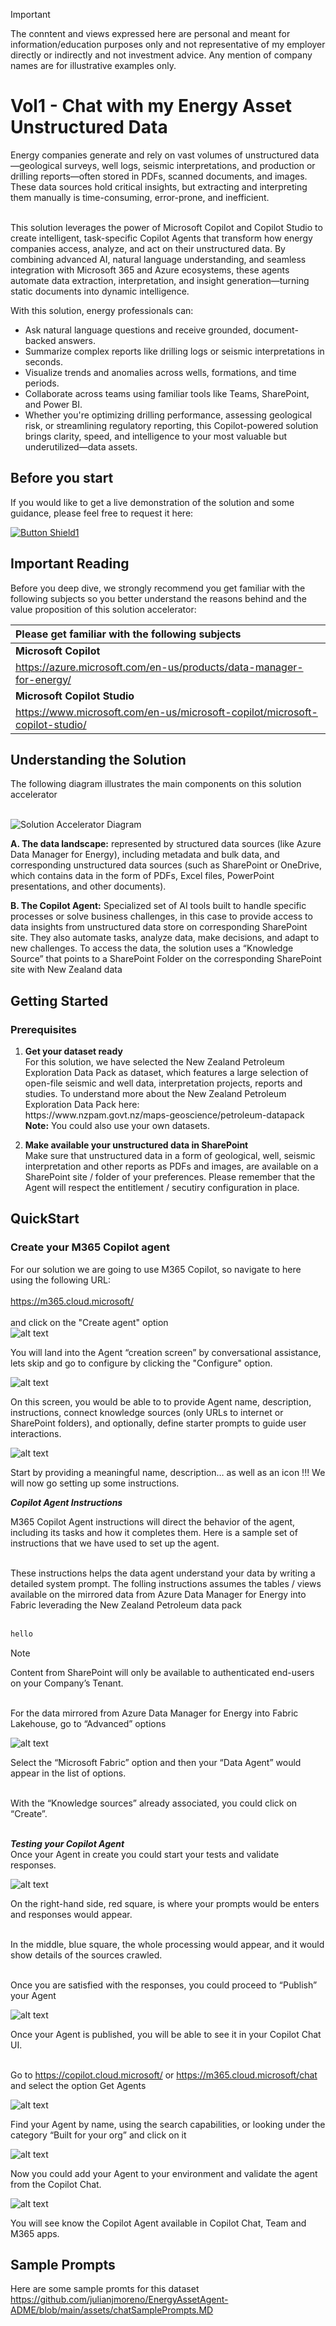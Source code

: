 > [!IMPORTANT]  
> The conntent and views expressed here are personal and meant for information/education purposes only and not representative of my employer directly or indirectly and not investment advice. Any mention of company names are for illustrative examples only.
> 
# Vol1 - Chat with my Energy Asset Unstructured Data
Energy companies generate and rely on vast volumes of unstructured data—geological surveys, well logs, seismic interpretations, and production or drilling reports—often stored in PDFs, scanned documents, and images. These data sources hold critical insights, but extracting and interpreting them manually is time-consuming, error-prone, and inefficient.<br><br>

This solution leverages the power of Microsoft Copilot and Copilot Studio to create intelligent, task-specific Copilot Agents that transform how energy companies access, analyze, and act on their unstructured data. By combining advanced AI, natural language understanding, and seamless integration with Microsoft 365 and Azure ecosystems, these agents automate data extraction, interpretation, and insight generation—turning static documents into dynamic intelligence.

With this solution, energy professionals can:

- Ask natural language questions and receive grounded, document-backed answers.
- Summarize complex reports like drilling logs or seismic interpretations in seconds.
- Visualize trends and anomalies across wells, formations, and time periods.
- Collaborate across teams using familiar tools like Teams, SharePoint, and Power BI.
- Whether you're optimizing drilling performance, assessing geological risk, or streamlining regulatory reporting, this Copilot-powered solution brings clarity, speed, and intelligence to your most valuable but underutilized—data assets.

## Before you start
If you would like to get a live demonstration of the solution and some guidance, please feel free to request it here:

[![Button Shield1]][Shield1]
<br>

<!---------------------------------------------------------------------------->
[Button Shield1]: https://img.shields.io/badge/Request_Your_Personal_Demo_Here-37a779?style=for-the-badge
[License]: LICENSE
[Shield1]: https://forms.office.com/r/He2aHtAVMf
[KBD]: Types/KBD.md
[#]: #

## Important Reading
Before you deep dive, we strongly recommend you get familiar with the following subjects so you better understand the reasons behind and the value proposition of this solution accelerator:

|  Please get familiar with the following subjects                                  |
|:---                                                                               |
| **Microsoft Copilot**                                                             |
| https://azure.microsoft.com/en-us/products/data-manager-for-energy/               |
| **Microsoft Copilot Studio**                                                      |
| https://www.microsoft.com/en-us/microsoft-copilot/microsoft-copilot-studio/       |


## Understanding the Solution
The following diagram illustrates the main components on this solution accelerator
<br> <br>


![Solution Accelerator Diagram](https://github.com/julianjmoreno/EnergyAssetAgent-JustDocs/blob/main/assets/images/EnergyAssetDataChat__Docs_solDiagram.png "Solution Accelerator Diagram")

**A. The data landscape:** represented by structured data sources (like Azure Data Manager for Energy), including metadata and bulk data, and corresponding unstructured data sources (such as SharePoint or OneDrive, which contains data in the form of PDFs, Excel files, PowerPoint presentations, and other documents).

**B. The Copilot Agent:** Specialized set of AI tools built to handle specific processes or solve business challenges, in this case to provide access to data insights from unstructured data store on corresponding SharePoint site. 
They also automate tasks, analyze data, make decisions, and adapt to new challenges.
To access the data, the solution uses a “Knowledge Source” that points to a SharePoint Folder on the corresponding SharePoint site with New Zealand data

## Getting Started
### Prerequisites 

<ol>
  <li> <p> <strong>Get your dataset ready</strong> <br>
    For this solution, we have selected the New Zealand Petroleum Exploration Data Pack as dataset, which features a large selection of open-file seismic and well data, interpretation projects, reports and studies. To understand more about the New Zealand Petroleum Exploration Data Pack here:<br>
    https://www.nzpam.govt.nz/maps-geoscience/petroleum-datapack<br>
  <strong>Note:</strong> You could also use your own datasets.</p>
  </li>
  <li> <p> <strong>Make available your unstructured data in SharePoint</strong> <br>
   Make sure that unstructured data in a form of geological, well, seismic interpretation and other reports as PDFs and images, are available on a SharePoint site / folder of your preferences. Please remember that the Agent will respect the entitlement / secutiry configuration in place.<br>
    </p>
  </li>
</ol>

## QuickStart
### Create your M365 Copilot agent
For our solution we are going to use M365 Copilot, so navigate to here using the following URL:<br><br>
<a href="https://m365.cloud.microsoft/">https://m365.cloud.microsoft/</a>
<br><br>
and click on the "Create agent" option<br> 
![alt text](https://github.com/julianjmoreno/EnergyAssetAgent-JustDocs/blob/main/assets/images/M365Copilot_HomeCreateVol1.png)

You will land into the  Agent “creation screen” by conversational assistance, lets skip and go to configure by clicking the "Configure" option.

![alt text](https://github.com/julianjmoreno/EnergyAssetAgent-ADME/blob/main/assets/images/CopilotStudio_CreateFirstScreen.png)

On this screen, you would be able to to provide Agent name, description, instructions, connect knowledge sources (only URLs to internet or SharePoint folders), and optionally, define starter prompts to guide user interactions. 

![alt text](https://github.com/julianjmoreno/EnergyAssetAgent-ADME/blob/main/assets/images/CopilotStudio_CreateFirstDetails.png)

Start by providing a meaningful name, description… as well as an icon !!! We will now go setting up some instructions.

***Copilot Agent Instructions***<br>

M365 Copilot Agent instructions will direct the behavior of the agent, including its tasks and how it completes them. Here is a sample set of instructions that we have used to set up the agent.<br><br>

These instructions helps the data agent understand your data by writing a detailed system prompt. The folling instructions assumes the tables / views available on the mirrored data from Azure Data Manager for Energy into Fabric leverading the New Zealand Petroleum data pack
<br><br>

```markdown
hello

```

> [!NOTE]
> Content from SharePoint will only be available to authenticated end-users on your Company’s Tenant.

<br>
For the data mirrored from Azure Data Manager for Energy into Fabric Lakehouse, go to “Advanced” options<br>

![alt text](https://github.com/julianjmoreno/EnergyAssetAgent-ADME/blob/main/assets/images/CopilotStudio_KsFabric.png)

Select the “Microsoft Fabric” option and then your “Data Agent” would appear in the list of options.<br><br>

With the “Knowledge sources” already associated, you could click on “Create”.<br><br>

***Testing your Copilot Agent***<br>
Once your Agent in create you could start your tests and validate responses.

![alt text](https://github.com/julianjmoreno/EnergyAssetAgent-ADME/blob/main/assets/images/CopilotStudio_AgentTest.png)

On the right-hand side, red square, is where your prompts would be enters and responses would appear.<br><br>

In the middle, blue square, the whole processing would appear, and it would show details of the sources crawled. <br><br>

Once you are satisfied with the responses, you could proceed to “Publish” your Agent

![alt text](https://github.com/julianjmoreno/EnergyAssetAgent-ADME/blob/main/assets/images/CopilotStudio_Publish.png)

Once your Agent is published, you will be able to see it in your Copilot Chat UI.<br><br>

Go to https://copilot.cloud.microsoft/ or https://m365.cloud.microsoft/chat and select the option Get Agents

![alt text](https://github.com/julianjmoreno/EnergyAssetAgent-ADME/blob/main/assets/images/EnergyAssetDataChat_getAgent.png)

Find your Agent by name, using the search capabilities, or looking under the category “Built for your org” and click on it

![alt text](https://github.com/julianjmoreno/EnergyAssetAgent-ADME/blob/main/assets/images/EnergyAssetDataChat_install.png)

Now you could add your Agent to your environment and validate the agent from the Copilot Chat.

![alt text](https://github.com/julianjmoreno/EnergyAssetAgent-ADME/blob/main/assets/images/EnergyAssetDataChat_ChatUI.png)

You will see know the Copilot Agent available in Copilot Chat, Team and M365 apps. 

## Sample Prompts
Here are some sample promts for this dataset<br>
https://github.com/julianjmoreno/EnergyAssetAgent-ADME/blob/main/assets/chatSamplePrompts.MD<br><br>
